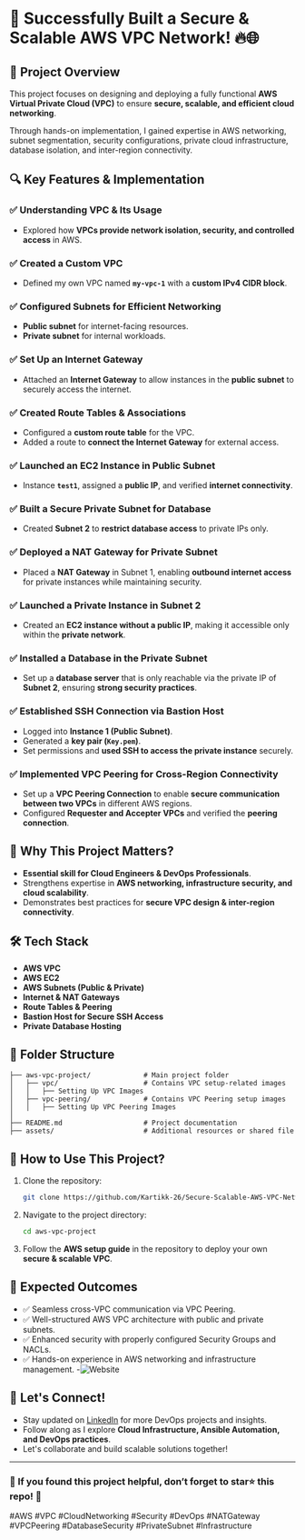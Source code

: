 # 🚀 Successfully Built a Secure & Scalable AWS VPC Network! 🔥🌐

## 📌 Project Overview
This project focuses on designing and deploying a fully functional **AWS Virtual Private Cloud (VPC)** to ensure **secure, scalable, and efficient cloud networking**. 

Through hands-on implementation, I gained expertise in AWS networking, subnet segmentation, security configurations, private cloud infrastructure, database isolation, and inter-region connectivity.

## 🔍 Key Features & Implementation

### ✅ **Understanding VPC & Its Usage**
- Explored how **VPCs provide network isolation, security, and controlled access** in AWS.

### ✅ **Created a Custom VPC**
- Defined my own VPC named **`my-vpc-1`** with a **custom IPv4 CIDR block**.

### ✅ **Configured Subnets for Efficient Networking**
- **Public subnet** for internet-facing resources.
- **Private subnet** for internal workloads.

### ✅ **Set Up an Internet Gateway**
- Attached an **Internet Gateway** to allow instances in the **public subnet** to securely access the internet.

### ✅ **Created Route Tables & Associations**
- Configured a **custom route table** for the VPC.
- Added a route to **connect the Internet Gateway** for external access.

### ✅ **Launched an EC2 Instance in Public Subnet**
- Instance **`test1`**, assigned a **public IP**, and verified **internet connectivity**.

### ✅ **Built a Secure Private Subnet for Database**
- Created **Subnet 2** to **restrict database access** to private IPs only.

### ✅ **Deployed a NAT Gateway for Private Subnet**
- Placed a **NAT Gateway** in Subnet 1, enabling **outbound internet access** for private instances while maintaining security.

### ✅ **Launched a Private Instance in Subnet 2**
- Created an **EC2 instance without a public IP**, making it accessible only within the **private network**.

### ✅ **Installed a Database in the Private Subnet**
- Set up a **database server** that is only reachable via the private IP of **Subnet 2**, ensuring **strong security practices**.

### ✅ **Established SSH Connection via Bastion Host**
- Logged into **Instance 1 (Public Subnet)**.
- Generated a **key pair (`Key.pem`)**.
- Set permissions and **used SSH to access the private instance** securely.

### ✅ **Implemented VPC Peering for Cross-Region Connectivity**
- Set up a **VPC Peering Connection** to enable **secure communication between two VPCs** in different AWS regions.
- Configured **Requester and Accepter VPCs** and verified the **peering connection**.

## 🚀 Why This Project Matters?
- **Essential skill for Cloud Engineers & DevOps Professionals**.
- Strengthens expertise in **AWS networking, infrastructure security, and cloud scalability**.
- Demonstrates best practices for **secure VPC design & inter-region connectivity**.

## 🛠️ Tech Stack
- **AWS VPC**
- **AWS EC2**
- **AWS Subnets (Public & Private)**
- **Internet & NAT Gateways**
- **Route Tables & Peering**
- **Bastion Host for Secure SSH Access**
- **Private Database Hosting**

## 📂 Folder Structure
```
├── aws-vpc-project/             # Main project folder
│   ├── vpc/                     # Contains VPC setup-related images
│   │   ├── Setting Up VPC Images
│   ├── vpc-peering/             # Contains VPC Peering setup images
│   │   ├── Setting Up VPC Peering Images
│
├── README.md                    # Project documentation
├── assets/                      # Additional resources or shared file

```

## 📌 How to Use This Project?
1. Clone the repository:
   ```sh
   git clone https://github.com/Kartikk-26/Secure-Scalable-AWS-VPC-Network-.git
   ```
2. Navigate to the project directory:
   ```sh
   cd aws-vpc-project
   ```
3. Follow the **AWS setup guide** in the repository to deploy your own **secure & scalable VPC**.

## 🎯 Expected Outcomes

- ✅ Seamless cross-VPC communication via VPC Peering.
- ✅ Well-structured AWS VPC architecture with public and private subnets.
- ✅ Enhanced security with properly configured Security Groups and NACLs.
- ✅ Hands-on experience in AWS networking and infrastructure management.
-![Website](./Output.png)

## 📢 Let's Connect!
- Stay updated on [LinkedIn](https://www.linkedin.com/in/-kartikjain/) for more DevOps projects and insights.
- Follow along as I explore **Cloud Infrastructure, Ansible Automation, and DevOps practices**.
- Let's collaborate and build scalable solutions together!

---
### 🌟 If you found this project helpful, don’t forget to **star⭐** this repo! 🚀

#AWS #VPC #CloudNetworking #Security #DevOps #NATGateway #VPCPeering #DatabaseSecurity #PrivateSubnet #Infrastructure


